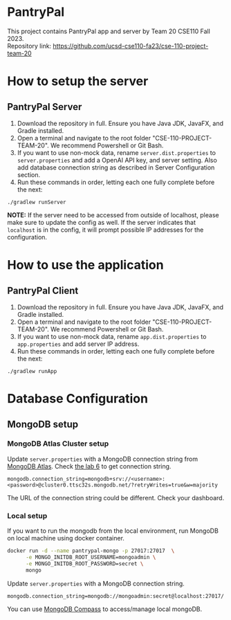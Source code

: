 # PantryPal

This project contains PantryPal app and server by Team 20 CSE110 Fall 2023.<br>
Repository link: https://github.com/ucsd-cse110-fa23/cse-110-project-team-20

# How to setup the server

## PantryPal Server

1. Download the repository in full. Ensure you have Java JDK, JavaFX, and Gradle installed.
2. Open a terminal and navigate to the root folder "CSE-110-PROJECT-TEAM-20". We recommend Powershell or Git Bash.
3. If you want to use non-mock data, rename `server.dist.properties` to `server.properties` and add a OpenAI API key, and server setting. Also add database connection string as described in Server Configuration section.
4. Run these commands in order, letting each one fully complete before the next:

```
./gradlew runServer
```

**NOTE:** If the server need to be accessed from outside of localhost, please make sure to update the config as well. If the server indicates that `localhost` is in the config, it will prompt possible IP addresses for the configuration.

# How to use the application

## PantryPal Client

1. Download the repository in full. Ensure you have Java JDK, JavaFX, and Gradle installed.
2. Open a terminal and navigate to the root folder "CSE-110-PROJECT-TEAM-20". We recommend Powershell or Git Bash.
3. If you want to use non-mock data, rename `app.dist.properties` to `app.properties` and add server IP address.
4. Run these commands in order, letting each one fully complete before the next:

```
./gradlew runApp
```

# Database Configuration

## MongoDB setup

### MongoDB Atlas Cluster setup

Update `server.properties` with a MongoDB connection string from [MongoDB Atlas](https://cloud.mongodb.com/v2). Check [the lab 6](https://docs.google.com/document/d/1mzgUjWQSn3IV68H4V07r1A1fGs21yY9rm188HWWr2Hs/edit#heading=h.z1qnwebb5puw) to get connection string.

```
mongodb.connection_string=mongodb+srv://<username>:<password>@cluster0.ttsc32s.mongodb.net/?retryWrites=true&w=majority
```

The URL of the connection string could be different. Check your dashboard.

### Local setup

If you want to run the mongodb from the local environment, run MongoDB on local machine using docker container.

```bash
docker run -d --name pantrypal-mongo -p 27017:27017  \
      -e MONGO_INITDB_ROOT_USERNAME=mongoadmin \
      -e MONGO_INITDB_ROOT_PASSWORD=secret \
      mongo
```

Update `server.properties` with a MongoDB connection string.

```
mongodb.connection_string=mongodb://mongoadmin:secret@localhost:27017/
```

You can use [MongoDB Compass](https://www.mongodb.com/products/tools/compass) to access/manage local mongoDB.
